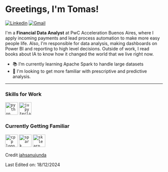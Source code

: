<!-- Greeting -->
# Greetings, I'm Tomas!

[![Linkedin](https://img.shields.io/badge/-tomascabreraroman-blue?style=flat&logo=Linkedin&logoColor=white)](https://www.linkedin.com/in/tomascabreraroman/)
[![Gmail](https://img.shields.io/badge/-tomascabrera739@gmail.com-c14438?style=flat&logo=Gmail&logoColor=white)](mailto:tomascabrera739@gmail.com)

<!--Introduction -->
I'm a **Financial Data Analyst** at PwC Acceleration Buenos Aires, where I apply incoming payments and lead process automation to make more easy people life.
Also, I'm responsible for data analysis, making dashboards on Power BI and reporting to high level decisions.
Outside of work, I read books about IA to know how it changed the world that we live right now.

- 📚 I’m currently learning Apache Spark to handle large datasets
- 🌱 I'm looking to get more familiar with prescriptive and predictive analysis.
---

### Skills for Work
<code><a href="https://www.python.org/"><img height="40" src="https://upload.wikimedia.org/wikipedia/commons/thumb/c/c3/Python-logo-notext.svg/1200px-Python-logo-notext.svg.png" alt="python logo" /></a></code>
<code><a href="https://jupyter.org/"><img height="40" src="https://upload.wikimedia.org/wikipedia/commons/thumb/3/38/Jupyter_logo.svg/1200px-Jupyter_logo.svg.png" alt="jupyterlab logo" /></a></code>

### Currently Getting Familiar
<code><a href="https://isocpp.org/"><img height="40" src="https://upload.wikimedia.org/wikipedia/commons/thumb/1/18/ISO_C%2B%2B_Logo.svg/306px-ISO_C%2B%2B_Logo.svg.png" alt="cpp logo" /></a></code>
<code><a href="https://spark.apache.org/"><img height="40" src="https://upload.wikimedia.org/wikipedia/commons/thumb/f/f3/Apache_Spark_logo.svg/1200px-Apache_Spark_logo.svg.png" alt="spark logo" /></a></code>
<code><a href="https://scikit-learn.org/"><img height="40" src="https://upload.wikimedia.org/wikipedia/commons/thumb/0/05/Scikit_learn_logo_small.svg/1280px-Scikit_learn_logo_small.svg.png" alt="sklearn logo" /></a></a></code>

Credit [iahsanujunda](https://github.com/iahsanujunda)

Last Edited on: 18/12/2024
